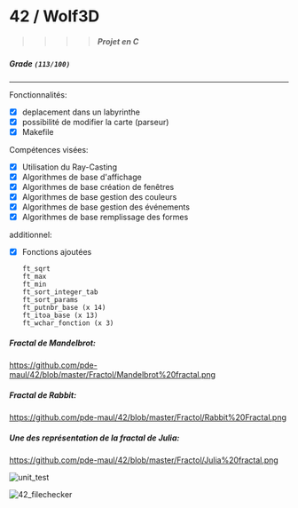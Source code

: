 
# 42  /  Wolf3D
>>>> ##### Projet en C

##### Grade ``(113/100)``
--------  -----------------------

Fonctionnalités:
- [X] deplacement dans un labyrinthe
- [X] possibilité de modifier la carte (parseur)
- [X] Makefile

Compétences visées:
- [X] Utilisation du Ray-Casting
- [X] Algorithmes de base d'affichage
- [X] Algorithmes de base création de fenêtres
- [X] Algorithmes de base gestion des couleurs
- [X] Algorithmes de base gestion des événements
- [X] Algorithmes de base remplissage des formes

additionnel:
- [X] Fonctions ajoutées

      ft_sqrt
      ft_max
      ft_min
      ft_sort_integer_tab
      ft_sort_params
      ft_putnbr_base (x 14)
      ft_itoa_base (x 13)
      ft_wchar_fonction (x 3)

##### Fractal de Mandelbrot:
https://github.com/pde-maul/42/blob/master/Fractol/Mandelbrot%20fractal.png

##### Fractal de Rabbit:
https://github.com/pde-maul/42/blob/master/Fractol/Rabbit%20Fractal.png

##### Une des représentation de la fractal de Julia:
https://github.com/pde-maul/42/blob/master/Fractol/Julia%20fractal.png

![unit_test](http://imgur.com/Gg04XWu.png)


![42_filechecker](http://imgur.com/UM9MEO0.png)
